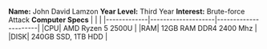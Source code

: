 **Name:** John David Lamzon
**Year Level:** Third Year
**Interest:** Brute-force Attack
**Computer Specs**
|	|	|
|-------------|--------------------|----------------------|
|CPU| AMD Ryzen 5 2500U |
|RAM| 12GB RAM DDR4 2400 Mhz |
|DISK| 240GB SSD, 1TB HDD |
